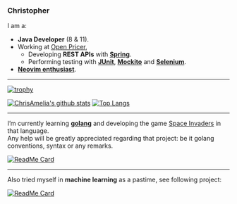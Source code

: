### Christopher

I am a:

- **Java Developer** (8 & 11).
- Working at [Open Pricer](https://www.openpricer.com/),
  - Developing **REST APIs** with **[Spring](https://spring.io/)**.
  - Performing testing with **[JUnit](https://junit.org/junit5/)**, **[Mockito](https://site.mockito.org/)** and **[Selenium](https://www.selenium.dev/documentation/guidelines/on_test_automation/)**.
- **[Neovim enthusiast](https://neovim.io/)**.

___


[![trophy](https://github-profile-trophy.vercel.app/?username=ChrisAmelia&theme=onedark)](https://github.com/ryo-ma/github-profile-trophy)

[![ChrisAmelia's github stats](https://github-readme-stats.vercel.app/api?username=ChrisAmelia&count_private=true&show_icons=true&theme=react&line_height=40)](https://github.com/anuraghazra/github-readme-stats) [![Top Langs](https://github-readme-stats.vercel.app/api/top-langs/?username=ChrisAmelia&theme=react)](https://github.com/anuraghazra/github-readme-stats)

___


I’m currently learning **[golang](https://github.com/golang/go)** and developing the game [Space Invaders](https://en.wikipedia.org/wiki/Space_Invaders) in that language.  
Any help will be greatly appreciated regarding that project: be it golang conventions, syntax or any remarks.

[![ReadMe Card](https://github-readme-stats.vercel.app/api/pin/?username=ChrisAmelia&repo=invaders&theme=monokai)](https://github.com/ChrisAmelia/invaders)

___

Also tried myself in **machine learning** as a pastime, see following project:

[![ReadMe Card](https://github-readme-stats.vercel.app/api/pin/?username=ChrisAmelia&repo=DataMiningVideoGames&theme=monokai)](https://github.com/ChrisAmelia/DataMiningVideoGames)
